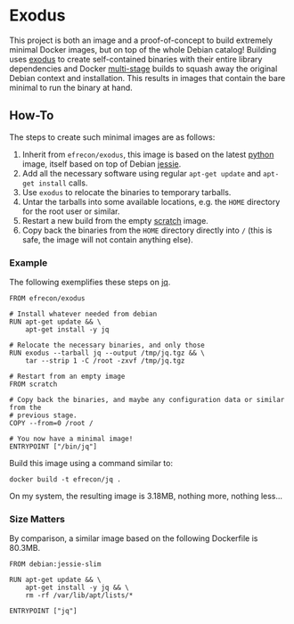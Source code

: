 # Exodus


This project is both an image and a proof-of-concept to build extremely minimal
Docker images, but on top of the whole Debian catalog!  Building uses [exodus]
to create self-contained binaries with their entire library dependencies and
Docker [multi-stage] builds to squash away the original Debian context and
installation. This results in images that contain the bare minimal to run the
binary at hand.

  [exodus]: https://github.com/intoli/exodus
  [multi-stage]: https://docs.docker.com/develop/develop-images/multistage-build/

## How-To

The steps to create such minimal images are as follows:

1. Inherit from `efrecon/exodus`, this image is based on the latest [python]
   image, itself based on top of Debian [jessie].
2. Add all the necessary software using regular `apt-get update` and `apt-get
   install` calls.
3. Use `exodus` to relocate the binaries to temporary tarballs.
4. Untar the tarballs into some available locations, e.g. the `HOME` directory
   for the root user or similar.
5. Restart a new build from the empty [scratch] image.
6. Copy back the binaries from the `HOME` directory directly into `/` (this is
   safe, the image will not contain anything else).

  [python]: https://hub.docker.com/_/python/
  [jessie]: https://hub.docker.com/_/debian/
  [scratch]: https://hub.docker.com/_/scratch/

### Example

The following exemplifies these steps on [jq](https://stedolan.github.io/jq/).

````
FROM efrecon/exodus

# Install whatever needed from debian
RUN apt-get update && \
    apt-get install -y jq

# Relocate the necessary binaries, and only those
RUN exodus --tarball jq --output /tmp/jq.tgz && \
    tar --strip 1 -C /root -zxvf /tmp/jq.tgz

# Restart from an empty image
FROM scratch

# Copy back the binaries, and maybe any configuration data or similar from the
# previous stage.
COPY --from=0 /root /

# You now have a minimal image!
ENTRYPOINT ["/bin/jq"]
````

Build this image using a command similar to:

````
docker build -t efrecon/jq .
````

On my system, the resulting image is 3.18MB, nothing more, nothing less...

### Size Matters

By comparison, a similar image based on the following Dockerfile is 80.3MB.

````
FROM debian:jessie-slim

RUN apt-get update && \
    apt-get install -y jq && \
    rm -rf /var/lib/apt/lists/*

ENTRYPOINT ["jq"]
````
